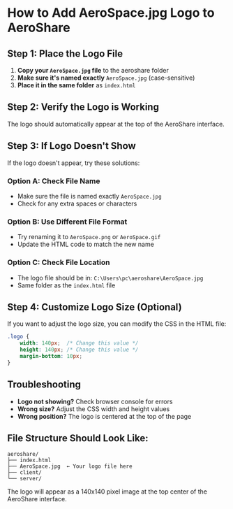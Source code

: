# How to Add AeroSpace.jpg Logo to AeroShare

## Step 1: Place the Logo File
1. **Copy your `AeroSpace.jpg` file** to the aeroshare folder
2. **Make sure it's named exactly** `AeroSpace.jpg` (case-sensitive)
3. **Place it in the same folder** as `index.html`

## Step 2: Verify the Logo is Working
The logo should automatically appear at the top of the AeroShare interface.

## Step 3: If Logo Doesn't Show
If the logo doesn't appear, try these solutions:

### Option A: Check File Name
- Make sure the file is named exactly `AeroSpace.jpg`
- Check for any extra spaces or characters

### Option B: Use Different File Format
- Try renaming it to `AeroSpace.png` or `AeroSpace.gif`
- Update the HTML code to match the new name

### Option C: Check File Location
- The logo file should be in: `C:\Users\pc\aeroshare\AeroSpace.jpg`
- Same folder as the `index.html` file

## Step 4: Customize Logo Size (Optional)
If you want to adjust the logo size, you can modify the CSS in the HTML file:

```css
.logo {
    width: 140px;  /* Change this value */
    height: 140px; /* Change this value */
    margin-bottom: 10px;
}
```

## Troubleshooting
- **Logo not showing?** Check browser console for errors
- **Wrong size?** Adjust the CSS width and height values
- **Wrong position?** The logo is centered at the top of the page

## File Structure Should Look Like:
```
aeroshare/
├── index.html
├── AeroSpace.jpg  ← Your logo file here
├── client/
└── server/
```

The logo will appear as a 140x140 pixel image at the top center of the AeroShare interface.
